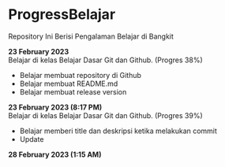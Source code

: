 # ProgressBelajar
Repository Ini Berisi Pengalaman Belajar di Bangkit

**23 February 2023**  
Belajar di kelas Belajar Dasar Git dan Github. (Progres 38%)
  * Belajar membuat repository di Github
  * Belajar membuat README.md
  * Belajar membuat release version

**23 February 2023 (8:17 PM)**  
Belajar di kelas Belajar Dasar Git dan Github. (Progres 39%)
 * Belajar memberi title dan deskripsi ketika melakukan commit
 * Update

**28 February 2023 (1:15 AM)**
